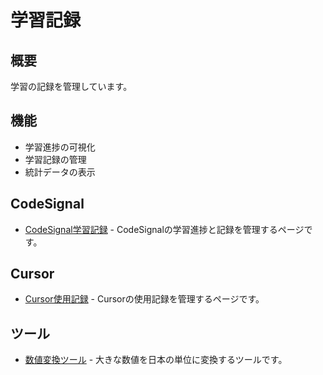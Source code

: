 # 学習記録

## 概要

学習の記録を管理しています。

## 機能

- 学習進捗の可視化
- 学習記録の管理
- 統計データの表示

## CodeSignal

- [CodeSignal学習記録](./CodeSignal/index.html) - CodeSignalの学習進捗と記録を管理するページです。

## Cursor

- [Cursor使用記録](./Cursor/index.html) - Cursorの使用記録を管理するページです。

## ツール

- [数値変換ツール](./Tool/convert_large_number.html) - 大きな数値を日本の単位に変換するツールです。
